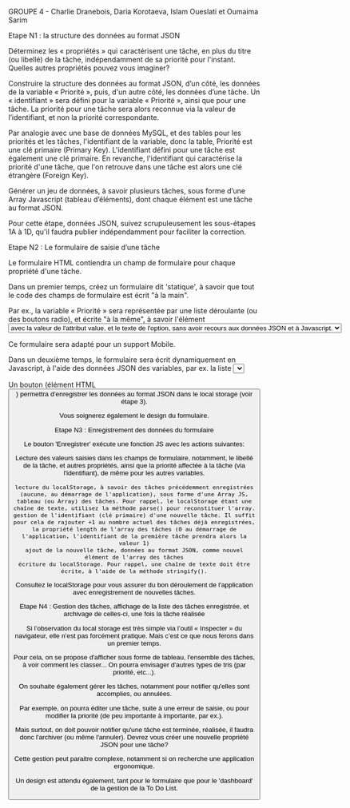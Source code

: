 GROUPE 4 - Charlie Dranebois, Daria Korotaeva, Islam Oueslati et Oumaima Sarim

Etape N1 : la structure des données au format JSON 

Déterminez les « propriétés » qui caractérisent une tâche, en plus du titre (ou libellé) de la tâche, indépendamment de sa priorité pour l'instant. Quelles autres propriétés pouvez vous imaginer?

Construire la structure des données au format JSON, d’un côté, les données de la variable « Priorité », puis, d'un autre côté, les données d’une tâche. Un « identifiant » sera défini pour la variable « Priorité », ainsi que pour une tâche. La priorité pour une tâche sera alors reconnue via la valeur de l’identifiant, et non la priorité correspondante.

Par analogie avec une base de données MySQL, et des tables pour les priorités et les tâches, l'identifiant de la variable, donc la table, Priorité est une clé primaire (Primary Key). L'identifiant défini pour une tâche est également une clé primaire. En revanche, l'identifiant qui caractérise la priorité d'une tâche, que l'on retrouve dans une tâche est alors une clé étrangère (Foreign Key).

Générer un jeu de données, à savoir plusieurs tâches, sous forme d’une Array Javascript (tableau d’éléments), dont chaque élément est une tâche au format JSON.

Pour cette étape, données JSON, suivez scrupuleusement les sous-étapes 1A à 1D, qu'il faudra publier indépendamment pour faciliter la correction.

 

Etape N2 : Le formulaire de saisie d’une tâche

Le formulaire HTML contiendra un champ de formulaire pour chaque propriété d'une tâche.

Dans un premier temps, créez un formulaire dit 'statique', à savoir que tout le code des champs de formulaire est écrit "à la main".

Par ex., la variable « Priorité » sera représentée par une liste déroulante (ou des boutons radio), et écrite "à la même", à savoir l'élément <select>, les éléments <option> avec la valeur de l'attribut value, et le texte de l'option, sans avoir recours aux données JSON et à Javascript.

Ce formulaire sera adapté pour un support Mobile.

Dans un deuxième temps, le formulaire sera écrit dynamiquement en Javascript, à l'aide des données JSON des variables, par ex. la liste <select> des Priorités. Il en sera de même pour les autres variables.

Un bouton (élément HTML <button>) permettra d’enregistrer les données au format JSON dans le local storage (voir étape 3).

Vous soignerez également le design du formulaire.

 

Etape N3 : Enregistrement des données du formulaire

Le bouton 'Enregistrer' exécute une fonction JS avec les actions suivantes:

Lecture des valeurs saisies dans les champs de formulaire, notamment, le libellé de la tâche, et autres propriétés, ainsi que la priorité affectée à la tâche (via l'identifiant), de même pour les autres variables.

    lecture du localStorage, à savoir des tâches précédemment enregistrées (aucune, au démarrage de l'application), sous forme d'une Array JS, tableau (ou Array) des tâches. Pour rappel, le localStorage étant une chaîne de texte, utilisez la méthode parse() pour reconstituer l'array.
    gestion de l'identifiant (clé primaire) d'une nouvelle tâche. Il suffit pour cela de rajouter +1 au nombre actuel des tâches déjà enregistrées, la propriété length de l'array des tâches (0 au démarrage de l'application, l'identifiant de la première tâche prendra alors la valeur 1)
    ajout de la nouvelle tâche, données au format JSON, comme nouvel élément de l'array des tâches
    écriture du localStorage. Pour rappel, une chaîne de texte doit être écrite, à l'aide de la méthode stringify().

Consultez le localStorage pour vous assurer du bon déroulement de l'application avec enregistrement de nouvelles tâches.

 

Etape N4 : Gestion des tâches, affichage de la liste des tâches enregistrée, et archivage de celles-ci, une fois la tâche réalisée

Si l’observation du local storage est très simple via l’outil « Inspecter » du navigateur, elle n’est pas forcément pratique. Mais c’est ce que nous ferons dans un premier temps.

Pour cela, on se propose d'afficher sous forme de tableau, l'ensemble des tâches, à voir comment les classer... On pourra envisager d'autres types de tris (par priorité, etc...).

On souhaite également gérer les tâches, notamment pour notifier qu'elles sont accomplies, ou annulées.

Par exemple, on pourra éditer une tâche, suite à une erreur de saisie, ou pour modifier la priorité (de peu importante à importante, par ex.).

Mais surtout, on doit pouvoir notifier qu'une tâche est terminée, réalisée, il faudra donc l'archiver (ou même l'annuler). Devrez vous créer une nouvelle propriété JSON pour une tâche?

Cette gestion peut paraitre complexe, notamment si on recherche une application ergonomique.

Un design est attendu également, tant pour le formulaire que pour le 'dashboard' de la gestion de la To Do List.
